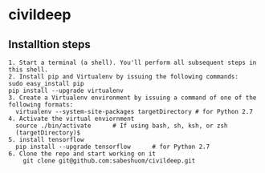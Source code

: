 # civildeep
## Installtion steps
    1. Start a terminal (a shell). You'll perform all subsequent steps in this shell.
    2. Install pip and Virtualenv by issuing the following commands:
    sudo easy_install pip
    pip install --upgrade virtualenv
    3. Create a Virtualenv environment by issuing a command of one of the following formats:
      virtualenv --system-site-packages targetDirectory # for Python 2.7
    4. Activate the virtual enviornment
      source ./bin/activate      # If using bash, sh, ksh, or zsh
      (targetDirectory)$ 
    5. install tensorflow
      pip install --upgrade tensorflow      # for Python 2.7
    6. Clone the repo and start working on it
        git clone git@github.com:sabeshuom/civildeep.git
      
